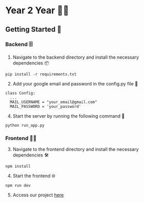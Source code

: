 # Year 2 Year 🧑‍🎓

## Getting Started 🚀

### Backend 🗄️

1. Navigate to the backend directory and install the necessary dependencies 📦

```
pip install -r requirements.txt
```

2. Add your google email and password in the config.py file 🔑

```
class Config:
  ...
  MAIL_USERNAME = "your_email@gmail.com"
  MAIL_PASSWORD = 'your_password'
```

4. Start the server by running the following command 🐍

```
python run_app.py
```

### Frontend 👩‍💻

3. Navigate to the frontend directory and install the necessary dependencies 🛠️

```
npm install
```

4. Start the frontend 🌐

```
npm run dev
```

5. Access our project [here](http://localhost:5173)
